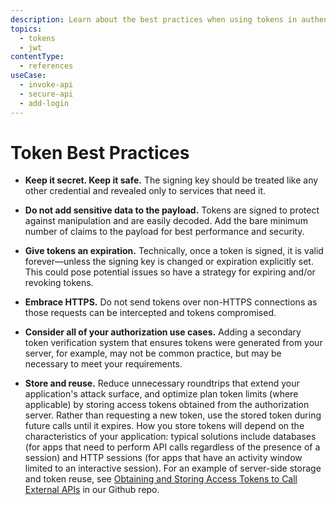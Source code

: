```yaml
---
description: Learn about the best practices when using tokens in authentication and authorization.
topics:
  - tokens
  - jwt
contentType:
  - references
useCase:
  - invoke-api
  - secure-api
  - add-login
---
```


# Token Best Practices

* **Keep it secret. Keep it safe.** The signing key should be treated like any other credential and revealed only to services that need it.

* **Do not add sensitive data to the payload.** Tokens are signed to protect against manipulation and are easily decoded. Add the bare minimum number of claims to the payload for best performance and security.

* **Give tokens an expiration.** Technically, once a token is signed, it is valid forever&mdash;unless the signing key is changed or expiration explicitly set. This could pose potential issues so have a strategy for expiring and/or revoking tokens.

* **Embrace HTTPS.** Do not send tokens over non-HTTPS connections as those requests can be intercepted and tokens compromised.

* **Consider all of your authorization use cases.** Adding a secondary token verification system that ensures tokens were generated from your server, for example, may not be common practice, but may be necessary to meet your requirements.

* **Store and reuse.** Reduce unnecessary roundtrips that extend your application's attack surface, and optimize plan token limits (where applicable) by storing access tokens obtained from the authorization server. Rather than requesting a new token, use the stored token during future calls until it expires. How you store tokens will depend on the characteristics of your application: typical solutions include databases (for apps that need to perform API calls regardless of the presence of a session) and HTTP sessions (for apps that have an activity window limited to an interactive session). For an example of server-side storage and token reuse, see [Obtaining and Storing Access Tokens to Call External APIs](https://github.com/auth0/express-openid-connect/blob/master/EXAMPLES.md#4-obtaining-access-tokens-to-call-external-apis) in our Github repo.

